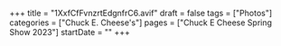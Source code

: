 +++
title = "1XxfCfFvnzrtEdgnfrC6.avif"
draft = false
tags = ["Photos"]
categories = ["Chuck E. Cheese's"]
pages = ["Chuck E Cheese Spring Show 2023"]
startDate = ""
+++
